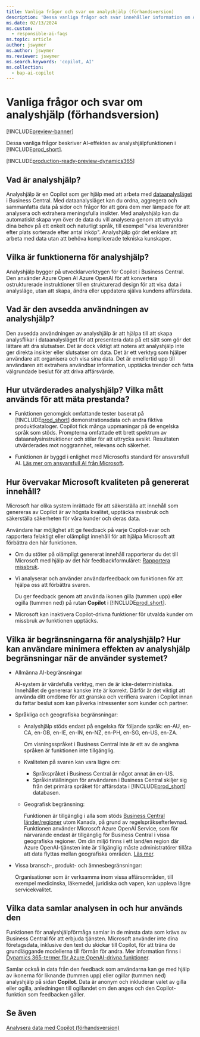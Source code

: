 ```yaml
---
title: Vanliga frågor och svar om analyshjälp (förhandsversion)
description: 'Dessa vanliga frågor och svar innehåller information om AI-tekniken som används för att analysera data på sidor i Business Central. Den innehåller också viktiga saker att tänka på och information om hur AI används, hur den har testats och utvärderats samt eventuella specifika begränsningar.'
ms.date: 02/13/2024
ms.custom:
  - responsible-ai-faqs
ms.topic: article
author: jswymer
ms.author: jswymer
ms.reviewer: jswymer
ms.search.keywords: 'copilot, AI'
ms.collection:
  - bap-ai-copilot
---
```


# <a name="faq-for-analysis-assist-preview"></a>Vanliga frågor och svar om analyshjälp (förhandsversion)

[!INCLUDE[preview-banner](includes/preview-banner.md)]

Dessa vanliga frågor beskriver AI-effekten av analyshjälpfunktionen i [!INCLUDE[prod_short](includes/prod_short.md)].

[!INCLUDE[production-ready-preview-dynamics365](includes/production-ready-preview-dynamics365.md)]

## <a name="what-is-analysis-assist"></a>Vad är analyshjälp?

Analyshjälp är en Copilot som ger hjälp med att arbeta med [dataanalysläget](analysis-mode.md) i Business Central. Med dataanalysläget kan du ordna, aggregera och sammanfatta data på sidor och frågor för att göra dem mer lämpade för att analysera och extrahera meningsfulla insikter. Med analyshjälp kan du automatiskt skapa vyn över de data du vill analysera genom att uttrycka dina behov på ett enkelt och naturligt språk, till exempel "visa leverantörer efter plats sorterade efter antal inköp". Analyshjälp gör det enklare att arbeta med data utan att behöva komplicerade tekniska kunskaper.

## <a name="what-are-capabilities-of-analysis-assist"></a>Vilka är funktionerna för analyshjälp?

Analyshjälp bygger på utvecklarverktygen för Copilot i Business Central. Den använder Azure Open AI Azure OpenAI för att konvertera ostrukturerade instruktioner till en strukturerad design för att visa data i analysläge, utan att skapa, ändra eller uppdatera själva kundens affärsdata.

## <a name="what-is-the-intended-use-of-analysis-assist"></a>Vad är den avsedda användningen av analyshjälp?

Den avsedda användningen av analyshjälp är att hjälpa till att skapa analysflikar i dataanalysläget för att presentera data på ett sätt som gör det lättare att dra slutsatser. Det är dock viktigt att notera att analyshjälp inte ger direkta insikter eller slutsatser om data. Det är ett verktyg som hjälper användare att organisera och visa sina data. Det är emellertid upp till användaren att extrahera användbar information, upptäcka trender och fatta välgrundade beslut för att driva affärsvärde.

## <a name="how-was-analysis-assist-evaluated-what-metrics-are-used-to-measure-performance"></a>Hur utvärderades analyshjälp? Vilka mått används för att mäta prestanda?

- Funktionen genomgick omfattande tester baserat på [!INCLUDE[prod_short](includes/prod_short.md)] demonstrationsdata och andra fiktiva produktkataloger. Copilot fick många uppmaningar på de engelska språk som stöds. Prompterna omfattade ett brett spektrum av dataanalysinstruktioner och stilar för att uttrycka avsikt. Resultaten utvärderades mot noggrannhet, relevans och säkerhet.

- Funktionen är byggd i enlighet med Microsofts standard för ansvarsfull AI. [Läs mer om ansvarsfull AI från Microsoft](https://aka.ms/RAI).

## <a name="how-does-microsoft-monitor-the-quality-of-generated-content"></a>Hur övervakar Microsoft kvaliteten på genererat innehåll?

Microsoft har olika system inrättade för att säkerställa att innehåll som genereras av Copilot är av högsta kvalitet, upptäcka missbruk och säkerställa säkerheten för våra kunder och deras data.

Användare har möjlighet att ge feedback på varje Copilot-svar och rapportera felaktigt eller olämpligt innehåll för att hjälpa Microsoft att förbättra den här funktionen.

- Om du stöter på olämpligt genererat innehåll rapporterar du det till Microsoft med hjälp av det här feedbackformuläret: [Rapportera missbruk](https://go.microsoft.com/fwlink/?linkid=2249810).

- Vi analyserar och använder användarfeedback om funktionen för att hjälpa oss att förbättra svaren.

  Du ger feedback genom att använda ikonen gilla (tummen upp) eller ogilla (tummen ned) på rutan **Copilot** i [!INCLUDE[prod_short](includes/prod_short.md)].

- Microsoft kan inaktivera Copilot-drivna funktioner för utvalda kunder om missbruk av funktionen upptäcks.

## <a name="what-are-the-limitations-of-analysis-assist-how-can-users-minimize-the-impact-of-the-analysis-assist-limitations-when-using-the-system"></a>Vilka är begränsningarna för analyshjälp? Hur kan användare minimera effekten av analyshjälp begränsningar när de använder systemet?

- Allmänna AI-begränsningar

  AI-system är värdefulla verktyg, men de är icke-deterministiska. Innehållet de genererar kanske inte är korrekt. Därför är det viktigt att använda ditt omdöme för att granska och verifiera svaren i Copilot innan du fattar beslut som kan påverka intressenter som kunder och partner.

- Språkliga och geografiska begränsningar:

  - Analyshjälp stöds endast på engelska för följande språk: en-AU, en-CA, en-GB, en-IE, en-IN, en-NZ, en-PH, en-SG, en-US, en-ZA.

    Om visningsspråket i Business Central inte är ett av de angivna språken är funktionen inte tillgänglig.

  - Kvaliteten på svaren kan vara lägre om:
    - Språkspråket i Business Central är något annat än en-US.
    - Språkinställningen för användaren i Business Central skiljer sig från det primära språket för affärsdata i [!INCLUDE[prod_short](includes/prod_short.md)] databasen.
  
  - Geografisk begränsning:
  
    Funktionen är tillgänglig i alla som stöds [Business Central länder/regioner](/dynamics365/business-central/dev-itpro/compliance/apptest-countries-and-translations) utom Kanada, på grund av regelspråksefterlevnad. Funktionen använder Microsoft Azure OpenAI Service, som för närvarande endast är tillgänglig för Business Central i vissa geografiska regioner. Om din miljö finns i ett land/en region där Azure OpenAI-tjänsten inte är tillgänglig måste administratörer tillåta att data flyttas mellan geografiska områden. [Läs mer](/dynamics365/business-central/ai-copilot-data-movement).

- Vissa bransch-, produkt- och ämnesbegränsningar:

  Organisationer som är verksamma inom vissa affärsområden, till exempel medicinska, läkemedel, juridiska och vapen, kan uppleva lägre servicekvalitet.

## <a name="what-data-does-analysis-collect-and-how-is-it-used"></a>Vilka data samlar analysen in och hur används den

Funktionen för analyshjälpförmåga samlar in de minsta data som krävs av Business Central för att erbjuda tjänsten. Microsoft använder inte dina företagsdata, inklusive den text du skickar till Copilot, för att träna de grundläggande modellerna till förmån för andra. Mer information finns i [Dynamics 365-termer för Azure OpenAI-drivna funktioner](https://go.microsoft.com/fwlink/?linkid=2236010).

Samlar också in data från den feedback som användarna kan ge med hjälp av ikonerna för liknande (tummen upp) eller ogillar (tummen ned) analyshjälp på sidan **Copilot**. Data är anonym och inkluderar valet av gilla eller ogilla, anledningen till ogillandet om den anges och den Copilot-funktion som feedbacken gäller.

## <a name="see-also"></a>Se även

[Analysera data med Copilot (förhandsversion)](analysis-assist.md)
